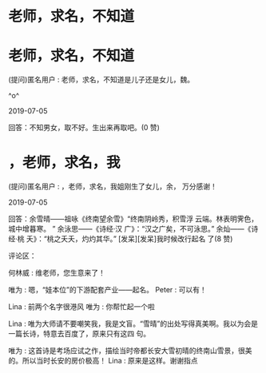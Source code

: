 # 老师，求名，不知道

# 老师，求名，不知道

(提问)匿名用户 : 老师，求名，不知道是儿子还是女儿，魏。

^o^

2019-07-05

回答：不知男女，取不好。生出来再取吧。(0 赞)

# ，老师，求名，我

(提问)匿名用户 : ，老师，求名，我姐刚生了女儿，余， 万分感谢！

2019-07-05

回答：余雪晴——祖咏《终南望余雪》“终南阴岭秀，积雪浮 云端。林表明霁色，城中增暮寒。 ” 余泳思——《诗经·汉 广》：“汉之广矣，不可泳思。” 余灿——《诗经·桃 夭》：“桃之夭夭，灼灼其华。” [发呆][发呆]我时候改行起名 了(8 赞)

评论区：

何林威 : 维老师，您生意来了！

唯为 : 嗯，“娃本位”的下游配套产业——起名。 Peter : 可以有！

Lina : 前两个名字很港风 唯为 : 你帮忙起一个啦

Lina : 唯为大师请不要嘲笑我，我是文盲。“雪晴”的出处写得真美啊。我以为会是一篇长诗，特意去百度了，原来只有这四 句。

唯为 : 这首诗是考场应试之作，描绘当时帝都长安大雪初晴的终南山雪景，很美的。所以当时长安的房价极高！ Lina : 原来是这样。谢谢指点